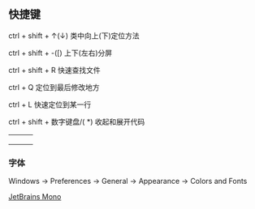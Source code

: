 ## 快捷键

ctrl + shift + ↑(↓)    类中向上(下)定位方法

ctrl + shift + -([)    上下(左右)分屏

ctrl + shift + R    快速查找文件

ctrl + Q 定位到最后修改地方

ctrl + L 快速定位到某一行

ctrl + shift + 数字键盘/( *) 收起和展开代码

|      |      |      |
| ---- | ---- | ---- |
|      |      |      |
|      |      |      |
|      |      |      |

### 字体

Windows -> Preferences -> General -> Appearance -> Colors and Fonts 

[JetBrains Mono](https://www.jetbrains.com/lp/mono/)

